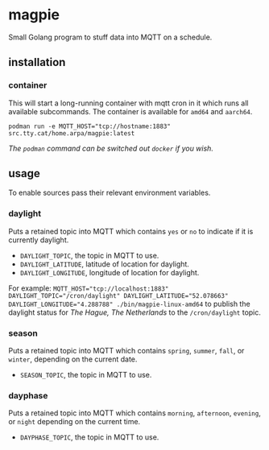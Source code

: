 # magpie

Small Golang program to stuff data into MQTT on a schedule.

## installation

### container

This will start a long-running container with mqtt cron in it which runs all
available subcommands. The container is available for `amd64` and `aarch64`.

```
podman run -e MQTT_HOST="tcp://hostname:1883" src.tty.cat/home.arpa/magpie:latest
```

*The `podman` command can be switched out `docker` if you wish.*

## usage 

To enable sources pass their relevant environment variables.

### daylight

Puts a retained topic into MQTT which contains `yes` or `no` to indicate if it
is currently daylight.

- `DAYLIGHT_TOPIC`, the topic in MQTT to use.
- `DAYLIGHT_LATITUDE`, latitude of location for daylight.
- `DAYLIGHT_LONGITUDE`, longitude of location for daylight.

For example: `MQTT_HOST="tcp://localhost:1883" DAYLIGHT_TOPIC="/cron/daylight" DAYLIGHT_LATITUDE="52.078663" DAYLIGHT_LONGITUDE="4.288788" ./bin/magpie-linux-amd64`
to publish the daylight status for *The Hague, The Netherlands* to the `/cron/daylight` topic.

### season

Puts a retained topic into MQTT which contains `spring`, `summer`, `fall`, or
`winter`, depending on the current date.

- `SEASON_TOPIC`, the topic in MQTT to use.

### dayphase

Puts a retained topic into MQTT which contains `morning`, `afternoon`,
`evening`, or `night` depending on the current time.

- `DAYPHASE_TOPIC`, the topic in MQTT to use.
